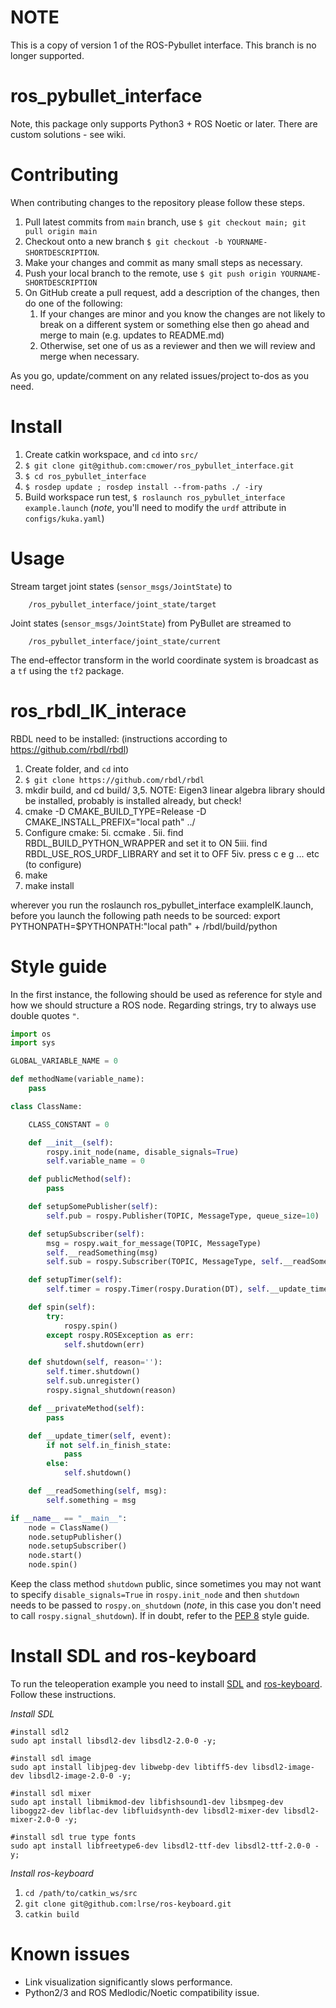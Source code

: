 # NOTE

This is a copy of version 1 of the ROS-Pybullet interface. This branch is no longer supported.

# ros_pybullet_interface

Note, this package only supports Python3 + ROS Noetic or later. There are custom solutions - see wiki.

# Contributing

When contributing changes to the repository please follow these steps.
1. Pull latest commits from `main` branch, use `$ git checkout main; git pull origin main`
1. Checkout onto a new branch `$ git checkout -b YOURNAME-SHORTDESCRIPTION`.
1. Make your changes and commit as many small steps as necessary.
1. Push your local branch to the remote, use `$ git push origin YOURNAME-SHORTDESCRIPTION`
1. On GitHub create a pull request, add a description of the changes, then do one of the following:
    1. If your changes are minor and you know the changes are not likely to break on a different system or something else then go ahead and merge to main (e.g. updates to README.md)
    1. Otherwise, set one of us as a reviewer and then we will review and merge when necessary.

As you go, update/comment on any related issues/project to-dos as you need.

# Install

1. Create catkin workspace, and `cd` into `src/`
1. `$ git clone git@github.com:cmower/ros_pybullet_interface.git`
1. `$ cd ros_pybullet_interface`
1. `$ rosdep update ; rosdep install --from-paths ./ -iry`
1. Build workspace run test, `$ roslaunch ros_pybullet_interface example.launch` (*note*, you'll need to modify the `urdf` attribute in `configs/kuka.yaml`)

# Usage

Stream target joint states (`sensor_msgs/JointState`) to
```
    /ros_pybullet_interface/joint_state/target
```

Joint states (`sensor_msgs/JointState`) from PyBullet are streamed to
```
    /ros_pybullet_interface/joint_state/current
```

The end-effector transform in the world coordinate system is broadcast as a `tf` using the `tf2` package.

# ros_rbdl_IK_interace

RBDL need to be installed: (instructions according to https://github.com/rbdl/rbdl)
1. Create folder, and `cd` into
2. `$ git clone https://github.com/rbdl/rbdl`
3. mkdir build, and cd build/
3,5.  NOTE:  Eigen3 linear algebra library should be installed, probably is installed already, but check!
4. cmake -D CMAKE_BUILD_TYPE=Release -D CMAKE_INSTALL_PREFIX="local path" ../
5. Configure cmake:
    5i.   ccmake .
    5ii.  find RBDL_BUILD_PYTHON_WRAPPER  and set it to ON
    5iii. find RBDL_USE_ROS_URDF_LIBRARY  and set it to OFF
    5iv.  press c e g ... etc (to configure)
5. make
6. make install

wherever you run the roslaunch ros_pybullet_interface exampleIK.launch, before you launch the following path needs to be sourced:
export PYTHONPATH=$PYTHONPATH:"local path" + /rbdl/build/python


# Style guide

In the first instance, the following should be used as reference for style and how we should structure a ROS node. Regarding strings, try to always use double quotes `"`.

```python
import os
import sys

GLOBAL_VARIABLE_NAME = 0

def methodName(variable_name):
    pass

class ClassName:

    CLASS_CONSTANT = 0

    def __init__(self):
        rospy.init_node(name, disable_signals=True)
        self.variable_name = 0

    def publicMethod(self):
        pass

    def setupSomePublisher(self):
        self.pub = rospy.Publisher(TOPIC, MessageType, queue_size=10)

    def setupSubscriber(self):
        msg = rospy.wait_for_message(TOPIC, MessageType)
        self.__readSomething(msg)
        self.sub = rospy.Subscriber(TOPIC, MessageType, self.__readSomething)

    def setupTimer(self):
        self.timer = rospy.Timer(rospy.Duration(DT), self.__update_timer)

    def spin(self):
        try:
            rospy.spin()
        except rospy.ROSException as err:
            self.shutdown(err)

    def shutdown(self, reason=''):
        self.timer.shutdown()
        self.sub.unregister()
        rospy.signal_shutdown(reason)

    def __privateMethod(self):
        pass

    def __update_timer(self, event):
        if not self.in_finish_state:
            pass
        else:
            self.shutdown()

    def __readSomething(self, msg):
        self.something = msg

if __name__ == "__main__":
    node = ClassName()
    node.setupPublisher()
    node.setupSubscriber()
    node.start()
    node.spin()
```

Keep the class method `shutdown` public, since sometimes you may not want to specify `disable_signals=True` in `rospy.init_node` and then `shutdown` needs to be passed to `rospy.on_shutdown` (*note*, in this case you don't need to call `rospy.signal_shutdown`). If in doubt, refer to the [PEP 8](https://www.python.org/dev/peps/pep-0008/) style guide.

# Install SDL and ros-keyboard

To run the teleoperation example you need to install [SDL](http://www.libsdl.org/index.php) and [ros-keyboard](https://github.com/lrse/ros-keyboard). Follow these instructions.

*Install SDL*
```
#install sdl2
sudo apt install libsdl2-dev libsdl2-2.0-0 -y;

#install sdl image
sudo apt install libjpeg-dev libwebp-dev libtiff5-dev libsdl2-image-dev libsdl2-image-2.0-0 -y;

#install sdl mixer
sudo apt install libmikmod-dev libfishsound1-dev libsmpeg-dev liboggz2-dev libflac-dev libfluidsynth-dev libsdl2-mixer-dev libsdl2-mixer-2.0-0 -y;

#install sdl true type fonts
sudo apt install libfreetype6-dev libsdl2-ttf-dev libsdl2-ttf-2.0-0 -y;
```

*Install ros-keyboard*
1. `cd /path/to/catkin_ws/src`
1. `git clone git@github.com:lrse/ros-keyboard.git`
1. `catkin build`

# Known issues

* Link visualization significantly slows performance.
* Python2/3 and ROS Medlodic/Noetic compatibility issue.
